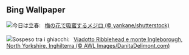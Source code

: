 ## Bing Wallpaper
![](https://www.bing.com/th?id=OHR.Risshun2025_JA-JP6529014440_UHD.jpg&w=1000)今日は立春:&nbsp;&ensp;[梅の花で吸蜜するメジロ (© yankane/shutterstock)](https://www.bing.com/th?id=OHR.Risshun2025_JA-JP6529014440_UHD.jpg)
<br><br/>
![](https://www.bing.com/th?id=OHR.RibbleheadViaduct_IT-IT3273904446_UHD.jpg&w=1000)Sospeso tra i ghiacchi:&nbsp;&ensp;[Viadotto Ribblehead e monte Ingleborough, North Yorkshire, Inghilterra (© AWL Images/DanitaDelimont.com)](https://www.bing.com/th?id=OHR.RibbleheadViaduct_IT-IT3273904446_UHD.jpg)
<br><br/>
